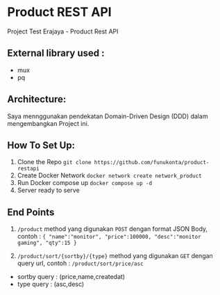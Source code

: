 # Product REST API
Project Test Erajaya - Product Rest API

## External library used :
- mux
- pq

## Architecture:
Saya mennggunakan pendekatan Domain-Driven Design (DDD) dalam mengembangkan Project ini.

## How To Set Up:
 1. Clone the Repo `git clone https://github.com/funukonta/product-restapi`
 2. Create Docker Network `docker network create network_product`
 3. Run Docker compose up `docker compose up -d`
 6. Server ready to serve

## End Points
1. `/product`
method yang digunakan `POST` dengan format JSON Body, contoh :
`
{
    "name":"monitor",
    "price":100000,
    "desc":"monitor gaming",
    "qty":15
}
`

2. `/product/sort/{sortby}/{type}`
method yang digunakan `GET` dengan query url, contoh : `/product/sort/price/asc`
- sortby query : (price,name,createdat)
- type query : (asc,desc)
